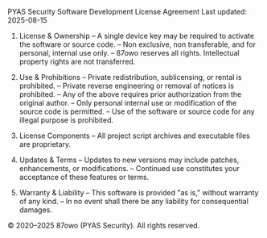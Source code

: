 PYAS Security Software Development License Agreement
Last updated: 2025-08-15

1. License & Ownership
   – A single device key may be required to activate the software or source code.
   – Non exclusive, non transferable, and for personal, internal use only.
   – 87owo reserves all rights. Intellectual property rights are not transferred.

2. Use & Prohibitions
   – Private redistribution, sublicensing, or rental is prohibited.
   – Private reverse engineering or removal of notices is prohibited.
   – Any of the above requires prior authorization from the original author.
   – Only personal internal use or modification of the source code is permitted.
   – Use of the software or source code for any illegal purpose is prohibited.

3. License Components
   – All project script archives and executable files are proprietary.

4. Updates & Terms
   – Updates to new versions may include patches, enhancements, or modifications.
   – Continued use constitutes your acceptance of these features or terms.

5. Warranty & Liability
   – This software is provided "as is," without warranty of any kind.
   – In no event shall there be any liability for consequential damages.

© 2020–2025 87owo (PYAS Security). All rights reserved.
